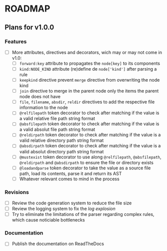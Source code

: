 # ROADMAP

## Plans for v1.0.0

### Features

- [ ] More attributes, directives and decorators, wich may or may not come in v1.0:
    - [ ] `forward:key` attribute to propagates the `node[key]` to its components
    - [ ] `kind:NODE_KIND` attribute (re)define de `node['kind']` after parsing a rule
    - [ ] `keepkind` directive prevent `merge` directive from overwriting the node kind
    - [ ] `join` directive to merge in the parent node only the items the parent node does not have
    - [ ] `file`, `filename`, `absdir`, `reldir` directives to add the respective file information to the node
    - [ ] `@relfilepath` token decorator to check after matching if the value is a valid relative file path string format
    - [ ] `@absfilepath` token decorator to check after matching if the value is a valid absolut file path string format
    - [ ] `@reldirpath` token decorator to check after matching if the value is a valid relative directory path string format
    - [ ] `@absdirpath` token decorator to check after matching if the value is a valid absolut directory path string format
    - [ ] `@mustexist` token decorator to use along `@relfilepath`, `@absfilepath`, `@reldirpath` and `@absdirpath` to ensure the file or directory exists
    - [ ] `@loadandparse` token decorator to take the value as a source file path, load its contents, parse it and return its AST
    - [ ] Whatever relevant comes to mind in the process

### Revisions

- [ ] Review the code generation system to reduce the file size
- [ ] Review the logging system to fix the _log explosion_
- [ ] Try to eliminate the limitations of the parser regarding complex rules, which cause noticiable bottlenecks

### Documentation

- [ ] Publish the documentation on ReadTheDocs